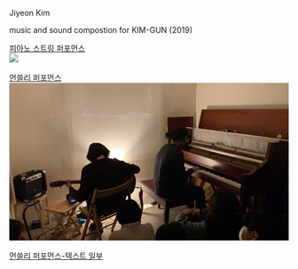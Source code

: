 Jiyeon Kim

music and sound compostion for KIM-GUN (2019)

[피아노 스트링 퍼포먼스](howling.md)<br>
<img src="../img/howling_jiyeonkim_pic.png"><br>

[먼쓸리 퍼포먼스](mf.md)<br>
<img src="../img/mf_1902.jpeg"><br>

[먼쓸리 퍼포먼스-텍스트 일부](../pdf/먼쓸리_받아쓰기_일부.pdf)<br>





